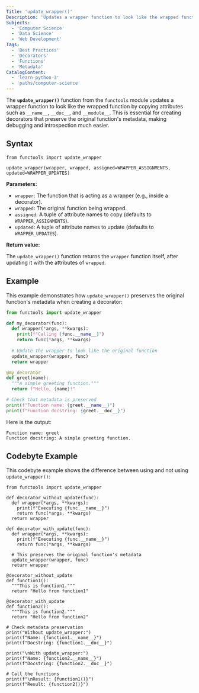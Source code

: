```yaml
---
Title: 'update_wrapper()'
Description: 'Updates a wrapper function to look like the wrapped function by copying attributes like `__name__`, `__doc__`, and `__module__`.'
Subjects:
  - 'Computer Science'
  - 'Data Science'
  - 'Web Development'
Tags:
  - 'Best Practices'
  - 'Decorators'
  - 'Functions'
  - 'Metadata'
CatalogContent:
  - 'learn-python-3'
  - 'paths/computer-science'
---
```


The **`update_wrapper()`** function from the `functools` module updates a wrapper function to look like the wrapped function by copying attributes such as `__name__`, `__doc__`, and `__module__`. This is essential for creating decorators that preserve the original function's metadata, making debugging and introspection much easier.

## Syntax

```pseudo
from functools import update_wrapper

update_wrapper(wrapper, wrapped, assigned=WRAPPER_ASSIGNMENTS, updated=WRAPPER_UPDATES)
```

**Parameters:**

- `wrapper`: The function that is acting as a wrapper (e.g., inside a decorator).
- `wrapped`: The original function being wrapped.
- `assigned`: A tuple of attribute names to copy (defaults to `WRAPPER_ASSIGNMENTS`).
- `updated`: A tuple of attribute names to update (defaults to `WRAPPER_UPDATES`).

**Return value:**

The `update_wrapper()` function returns the `wrapper` function itself, after updating it with the attributes of `wrapped`.

## Example

This example demonstrates how `update_wrapper()` preserves the original function's metadata when creating a decorator:

```py
from functools import update_wrapper

def my_decorator(func):
  def wrapper(*args, **kwargs):
    print(f"Calling {func.__name__}")
    return func(*args, **kwargs)
  
  # Update the wrapper to look like the original function
  update_wrapper(wrapper, func)
  return wrapper

@my_decorator
def greet(name):
  """A simple greeting function."""
  return f"Hello, {name}!"

# Check that metadata is preserved
print(f"Function name: {greet.__name__}")
print(f"Function docstring: {greet.__doc__}")
```

Here is the output:

```shell
Function name: greet
Function docstring: A simple greeting function.
```

## Codebyte Example

This codebyte example shows the difference between using and not using `update_wrapper()`:

```codebyte/python
from functools import update_wrapper

def decorator_without_update(func):
  def wrapper(*args, **kwargs):
    print(f"Executing {func.__name__}")
    return func(*args, **kwargs)
  return wrapper

def decorator_with_update(func):
  def wrapper(*args, **kwargs):
    print(f"Executing {func.__name__}")
    return func(*args, **kwargs)

  # This preserves the original function's metadata
  update_wrapper(wrapper, func)
  return wrapper

@decorator_without_update
def function1():
  """This is function1."""
  return "Hello from function1"

@decorator_with_update
def function2():
  """This is function2."""
  return "Hello from function2"

# Check metadata preservation
print("Without update_wrapper:")
print(f"Name: {function1.__name__}")
print(f"Docstring: {function1.__doc__}")

print("\nWith update_wrapper:")
print(f"Name: {function2.__name__}")
print(f"Docstring: {function2.__doc__}")

# Call the functions
print(f"\nResult: {function1()}")
print(f"Result: {function2()}")
```
